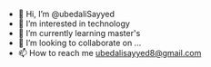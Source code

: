 - 👋 Hi, I’m @ubedaliSayyed
- 👀 I’m interested in technology 
- 🌱 I’m currently learning master's
- 💞️ I’m looking to collaborate on ...
- 📫 How to reach me ubedalisayyed8@gmail.com 

<!---
ubedaliS/ubedaliS is a ✨ special ✨ repository because its `README.md` (this file) appears on your GitHub profile.
You can click the Preview link to take a look at your changes.
--->
